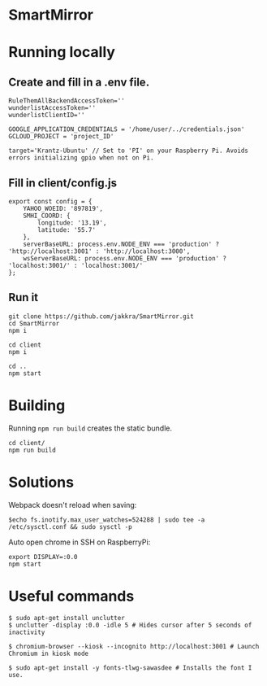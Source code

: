 # SmartMirror

# Running locally

## Create and fill in a .env file.
```
RuleThemAllBackendAccessToken=''
wunderlistAccessToken=''
wunderlistClientID=''

GOOGLE_APPLICATION_CREDENTIALS = '/home/user/../credentials.json'
GCLOUD_PROJECT = 'project_ID'

target='Krantz-Ubuntu' // Set to 'PI' on your Raspberry Pi. Avoids errors initializing gpio when not on Pi.
```

## Fill in client/config.js
```
export const config = {
	YAHOO_WOEID: '897819',
	SMHI_COORD: {
		longitude: '13.19',
		latitude: '55.7'
	},
	serverBaseURL: process.env.NODE_ENV === 'production' ? 'http://localhost:3001' : 'http://localhost:3000',
	wsServerBaseURL: process.env.NODE_ENV === 'production' ? 'localhost:3001/' : 'localhost:3001/'
};
```

## 

## Run it
```
git clone https://github.com/jakkra/SmartMirror.git
cd SmartMirror
npm i

cd client
npm i

cd ..
npm start
```

# Building

Running `npm run build` creates the static bundle.

```
cd client/
npm run build
```

# Solutions
Webpack doesn't reload when saving: 
```
$echo fs.inotify.max_user_watches=524288 | sudo tee -a /etc/sysctl.conf && sudo sysctl -p
```

Auto open chrome in SSH on RaspberryPi:
```
export DISPLAY=:0.0
npm start
```

# Useful commands
```
$ sudo apt-get install unclutter
$ unclutter -display :0.0 -idle 5 # Hides cursor after 5 seconds of inactivity

$ chromium-browser --kiosk --incognito http://localhost:3001 # Launch Chromium in kiosk mode

$ sudo apt-get install -y fonts-tlwg-sawasdee # Installs the font I use.
```